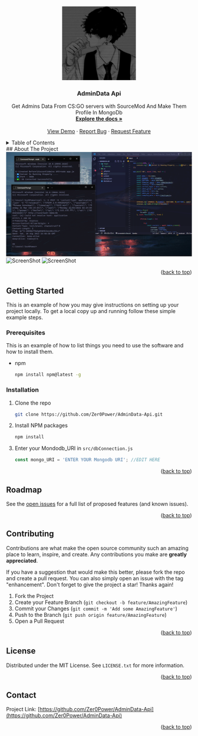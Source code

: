 
<!-- PROJECT LOGO -->
<br />
<div align="center">
  <a href="https://github.com/Zer0Power/AdminData-Api">
    <img src="images/logo.png" alt="Logo" width="200" height="200">
  </a>

<h3 align="center">AdminData Api</h3>

  <p align="center">
    Get Admins Data From CS:GO servers with SourceMod And Make Them Profile In MongoDb
    <br />
    <a href="https://github.com/Zer0Power/AdminData-Api"><strong>Explore the docs »</strong></a>
    <br />
    <br />
    <a href="https://github.com/Zer0Power/AdminData-Api">View Demo</a>
    ·
    <a href="https://github.com/Zer0Power/AdminData-Api/issues">Report Bug</a>
    ·
    <a href="https://github.com/Zer0Power/AdminData-Api/issues">Request Feature</a>
  </p>
</div>



<!-- TABLE OF CONTENTS -->
<details>
  <summary>Table of Contents</summary>
  <ol>
    <li>
      <a href="#about-the-project">About The Project</a>
    </li>
    <li>
      <a href="#getting-started">Getting Started</a>
      <ul>
        <li><a href="#prerequisites">Prerequisites</a></li>
        <li><a href="#installation">Installation</a></li>
      </ul>
    </li>
    <li><a href="#roadmap">Roadmap</a></li>
    <li><a href="#contributing">Contributing</a></li>
    <li><a href="#license">License</a></li>
    <li><a href="#contact">Contact</a></li>
  </ol>
</details>
<!-- ABOUT THE PROJECT -->
## About The Project

<img src="images/screenshot.png" alt="ScreenShot" >
<img src="images/screenshot2.png" alt="ScreenShot" >
<img src="images/screenshot3.png" alt="ScreenShot" >

<p align="right">(<a href="#top">back to top</a>)</p>

<!-- GETTING STARTED -->
## Getting Started

This is an example of how you may give instructions on setting up your project locally.
To get a local copy up and running follow these simple example steps.

### Prerequisites

This is an example of how to list things you need to use the software and how to install them.
* npm
  ```sh
  npm install npm@latest -g
  ```

### Installation

1. Clone the repo
   ```sh
   git clone https://github.com/Zer0Power/AdminData-Api.git
   ```
2. Install NPM packages
   ```sh
   npm install
   ```
3. Enter your Mondodb_URI in `src/dbConnection.js`
   ```js
   const mongo_URI = 'ENTER YOUR Mongodb URI'; //EDIT HERE
   ```

<p align="right">(<a href="#top">back to top</a>)</p>

<!-- ROADMAP -->
## Roadmap

See the [open issues](https://github.com/Zer0Power/AdminData-Api/issues) for a full list of proposed features (and known issues).

<p align="right">(<a href="#top">back to top</a>)</p>



<!-- CONTRIBUTING -->
## Contributing

Contributions are what make the open source community such an amazing place to learn, inspire, and create. Any contributions you make are **greatly appreciated**.

If you have a suggestion that would make this better, please fork the repo and create a pull request. You can also simply open an issue with the tag "enhancement".
Don't forget to give the project a star! Thanks again!

1. Fork the Project
2. Create your Feature Branch (`git checkout -b feature/AmazingFeature`)
3. Commit your Changes (`git commit -m 'Add some AmazingFeature'`)
4. Push to the Branch (`git push origin feature/AmazingFeature`)
5. Open a Pull Request

<p align="right">(<a href="#top">back to top</a>)</p>


<!-- LICENSE -->
## License

Distributed under the MIT License. See `LICENSE.txt` for more information.

<p align="right">(<a href="#top">back to top</a>)</p>



<!-- CONTACT -->
## Contact


Project Link: [https://github.com/Zer0Power/AdminData-Api](https://github.com/Zer0Power/AdminData-Api)

<p align="right">(<a href="#top">back to top</a>)</p>















